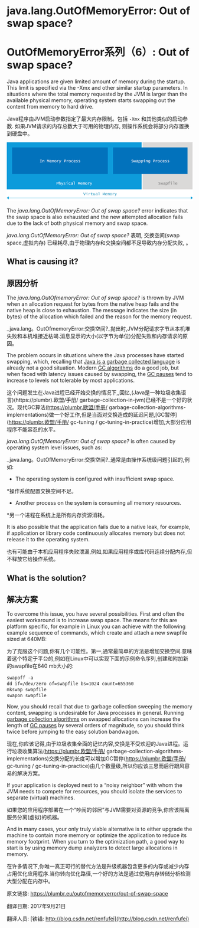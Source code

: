 # java.lang.OutOfMemoryError: Out of swap space?

# OutOfMemoryError系列（6）: Out of swap space?

Java applications are given limited amount of memory during the startup. This limit is specified via the -Xmx and other similar startup parameters. In situations where the total memory requested by the JVM is larger than the available physical memory, operating system starts swapping out the content from memory to hard drive.

Java程序由JVM启动参数指定了最大内存限制。包括 `-Xmx` 和其他类似的启动参数. 如果JVM请求的内存总数大于可用的物理内存, 则操作系统会将部分内存置换到硬盘中。

![java.lang.outofmemoryerror swap](./06_01_outofmemoryerror-out-of-swap-space.png)



The _java.lang.OutOfMemoryError: Out of swap space?_ error indicates that the swap space is also exhausted and the new attempted allocation fails due to the lack of both physical memory and swap space.

_java.lang.OutOfMemoryError: Out of swap space?_ 表明, 交换空间(swap space,虚拟内存) 已经耗尽,由于物理内存和交换空间都不足导致内存分配失败, 。

## What is causing it?

## 原因分析

The _java.lang.OutOfmemoryError: Out of swap space?_ is thrown by JVM when an allocation request for bytes from the native heap fails and the native heap is close to exhaustion. The message indicates the size (in bytes) of the allocation which failed and the reason for the memory request.

_java.lang。OutOfmemoryError:交换空间?_抛出时,JVM分配请求字节从本机堆失败和本机堆接近枯竭.消息显示的大小(以字节为单位)分配失败和内存请求的原因。

The problem occurs in situations where the Java processes have started swapping, which, recalling that [Java is a garbage collected language](https://plumbr.eu/handbook/garbage-collection-in-jvm) is already not a good situation. Modern [GC algorithms](https://plumbr.eu/handbook/garbage-collection-algorithms-implementations) do a good job, but when faced with latency issues caused by swapping, the [GC pauses](https://plumbr.eu/handbook/gc-tuning/gc-tuning-in-practice) tend to increase to levels not tolerable by most applications.

这个问题发生在Java进程已经开始交换的情况下,,回忆,(Java是一种垃圾收集语言)(https://plumbr).欧盟/手册/ garbage-collection-in-jvm)已经不是一个好的状况。现代GC算法(https://plumbr.欧盟/手册/ garbage-collection-algorithms-implementations)做一个好工作,但是当面对交换造成的延迟问题,[GC暂停](https://plumbr.欧盟/手册/ gc-tuning / gc-tuning-in-practice)增加,大部分应用程序不能容忍的水平。

_java.lang.OutOfMemoryError: Out of swap space?_ is often caused by operating system level issues, such as:

_java.lang。OutOfMemoryError:交换空间?_通常是由操作系统级问题引起的,例如:

*   The operating system is configured with insufficient swap space.

*操作系统配置交换空间不足。

*   Another process on the system is consuming all memory resources.

*另一个进程在系统上是所有内存资源消耗。

It is also possible that the application fails due to a native leak, for example, if application or library code continuously allocates memory but does not release it to the operating system.

也有可能由于本机应用程序失败泄漏,例如,如果应用程序或库代码连续分配内存,但不释放它给操作系统。

## What is the solution?

## 解决方案

To overcome this issue, you have several possibilities. First and often the easiest workaround is to increase swap space. The means for this are platform specific, for example in Linux you can achieve with the following example sequence of commands, which create and attach a new swapfile sized at 640MB:

为了克服这个问题,你有几个可能性。第一,通常最简单的方法是增加交换空间.意味着这个特定于平台的,例如在Linux中可以实现下面的示例命令序列,创建和附加新的swapfile在640 mb大小的:

```
swapoff -a
dd if=/dev/zero of=swapfile bs=1024 count=655360
mkswap swapfile
swapon swapfile
```



Now, you should recall that due to garbage collection sweeping the memory content, swapping is undesirable for Java processes in general. Running [garbage collection algorithms](https://plumbr.eu/handbook/garbage-collection-algorithms-implementations) on swapped allocations can increase the length of [GC pauses](https://plumbr.eu/handbook/gc-tuning/gc-tuning-in-practice) by several orders of magnitude, so you should think twice before jumping to the easy solution bandwagon.

现在,你应该记得,由于垃圾收集全面的记忆内容,交换是不受欢迎的Java进程。运行垃圾收集算法(https://plumbr.欧盟/手册/ garbage-collection-algorithms-implementations)交换分配的长度可以增加GC暂停(https://plumbr.欧盟/手册/ gc-tuning / gc-tuning-in-practice)由几个数量级,所以你应该三思而后行跟风容易的解决方案。

If your application is deployed next to a “noisy neighbor” with whom the JVM needs to compete for resources, you should isolate the services to separate (virtual) machines.

如果您的应用程序部署在一个“吵闹的邻居”与JVM需要对资源的竞争,你应该隔离服务分离(虚拟)的机器。

And in many cases, your only truly viable alternative is to either upgrade the machine to contain more memory or optimize the application to reduce its memory footprint. When you turn to the optimization path, a good way to start is by using memory dump analyzers to detect large allocations in memory.

在许多情况下,你唯一真正可行的替代方法是升级机器包含更多的内存或减少内存占用优化应用程序.当你转向优化路径,一个好的方法是通过使用内存转储分析检测大型分配在内存中。



原文链接: <https://plumbr.eu/outofmemoryerror/out-of-swap-space>

翻译日期: 2017年9月21日

翻译人员: [铁锚: http://blog.csdn.net/renfufei](http://blog.csdn.net/renfufei)


